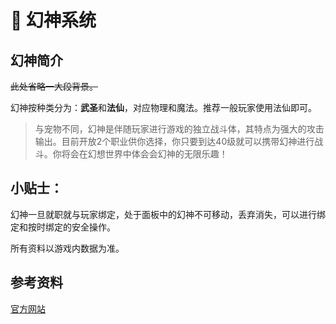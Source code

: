 # 👰 幻神系统

## 幻神简介

~~此处省略一大段背景。~~ 

幻神按种类分为：**武圣**和**法仙**，对应物理和魔法。推荐一般玩家使用法仙即可。

> 与宠物不同，幻神是伴随玩家进行游戏的独立战斗体，其特点为强大的攻击输出。目前开放2个职业供你选择，你只要到达40级就可以携带幻神进行战斗。你将会在幻想世界中体会会幻神的无限乐趣！

## 小贴士：

幻神一旦就职就与玩家绑定，处于面板中的幻神不可移动，丢弃消失，可以进行绑定和按时绑定的安全操作。

所有资料以游戏内数据为准。

## 参考资料

[官方网站](http://ffo.qq.com/new/gameData/hsxt_hsjs.htm)
